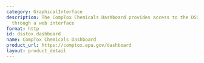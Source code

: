 ```yaml
---
category: GraphicalInterface
description: The CompTox Chemicals Dashboard provides access to the DSSTox database
  through a web interface
format: http
id: dsstox.dashboard
name: CompTox Chemicals Dashboard
product_url: https://comptox.epa.gov/dashboard
layout: product_detail
---
```

